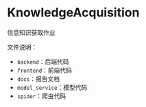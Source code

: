 # KnowledgeAcquisition

信息知识获取作业

文件说明：

-   `backend`：后端代码
-   `frontend`：前端代码
-   `docs`：报告文档
-   `model_service`：模型代码
-   `spider`：爬虫代码
